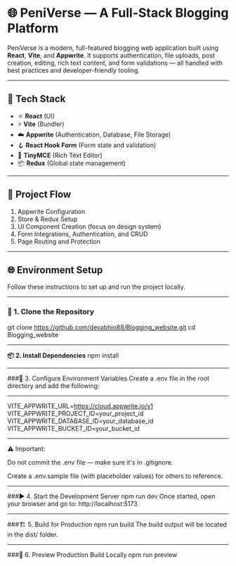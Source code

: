 # 🌐 PeniVerse — A Full-Stack Blogging Platform

PeniVerse is a modern, full-featured blogging web application built using **React**, **Vite**, and **Appwrite**. It supports authentication, file uploads, post creation, editing, rich text content, and form validations — all handled with best practices and developer-friendly tooling.

---

## 🔧 Tech Stack

- ⚛️ **React** (UI)
- ⚡ **Vite** (Bundler)
- ☁️ **Appwrite** (Authentication, Database, File Storage)
- 🪝 **React Hook Form** (Form state and validation)
- 📝 **TinyMCE** (Rich Text Editor)
- 📦 **Redux** (Global state management)

---

## 🔁 Project Flow

1. Appwrite Configuration
2. Store & Redux Setup
3. UI Component Creation (focus on design system)
4. Form Integrations, Authentication, and CRUD
5. Page Routing and Protection

---

## 🌐 Environment Setup

Follow these instructions to set up and run the project locally.

---

### 📁 1. Clone the Repository

git clone https://github.com/devabhio88/Blogging_website.git
cd Blogging_website

--- 

**📦 2. Install Dependencies**
npm install

--- 

###🔐 3. Configure Environment Variables
Create a .env file in the root directory and add the following:

---

VITE_APPWRITE_URL=https://cloud.appwrite.io/v1
VITE_APPWRITE_PROJECT_ID=your_project_id
VITE_APPWRITE_DATABASE_ID=your_database_id
VITE_APPWRITE_BUCKET_ID=your_bucket_id

---

⚠️ Important:

Do not commit the .env file — make sure it's in .gitignore.

Create a .env.sample file (with placeholder values) for others to reference.

---

###▶️ 4. Start the Development Server
npm run dev
Once started, open your browser and go to:
http://localhost:5173

---

###🏗️ 5. Build for Production
npm run build
The build output will be located in the dist/ folder.

---

###🧪 6. Preview Production Build Locally
npm run preview
